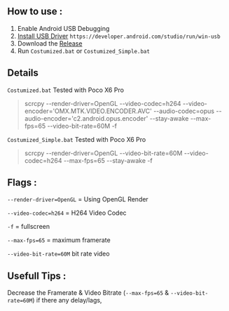 ## How to use :
1. Enable Android USB Debugging
2. [Install USB Driver](https://developer.android.com/studio/run/win-usb) `https://developer.android.com/studio/run/win-usb`
3. Download the [Release](https://github.com/ZowieKMK/Screen_Copy/releases)
4. Run `Costumized.bat` or `Costumized_Simple.bat`

## Details
`Costumized.bat`  Tested with Poco X6 Pro
> scrcpy --render-driver=OpenGL --video-codec=h264 --video-encoder='OMX.MTK.VIDEO.ENCODER.AVC' --audio-codec=opus --audio-encoder='c2.android.opus.encoder' --stay-awake --max-fps=65 --video-bit-rate=60M -f



`Costumized_Simple.bat` Tested with Poco X6 Pro
> scrcpy --render-driver=OpenGL --video-bit-rate=60M --video-codec=h264 --max-fps=65 --stay-awake -f




## Flags :

`--render-driver=OpenGL` = Using OpenGL Render

`--video-codec=h264` = H264 Video Codec

`-f` = fullscreen

`--max-fps=65` = maximum framerate

`--video-bit-rate=60M` bit rate video

## Usefull Tips :
Decrease the Framerate & Video Bitrate (`--max-fps=65` & `--video-bit-rate=60M`) if there any delay/lags,

